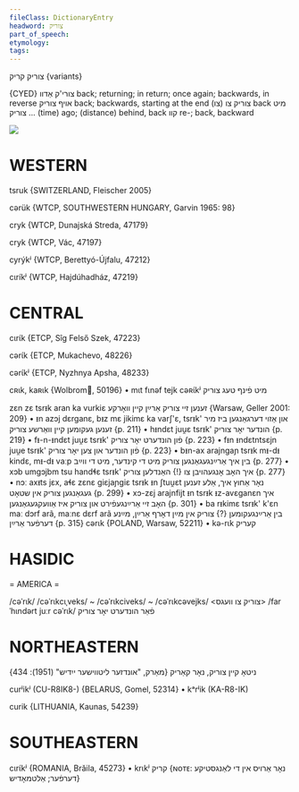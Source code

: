 ```yaml
---
fileClass: DictionaryEntry
headword: צוריק
part_of_speech: 
etymology: 
tags: 
---
```

צוריק
קריק {variants}

{CYED}
צורי'ק
אַדװ
back; returning; in return; once again; backwards, in reverse
אױף צוריק
back; backwards, starting at the end
צוריק צו (צו)
back
מיט … צוריק
(time) ago; (distance) behind, back
קװ
re-; back, backward

![](https://ia902902.us.archive.org/9/items/Yiddish-Dialect-Maps/map%20-%20FoY3-291%20-%20krik%20tsurik.jpg)

WESTERN
========

tsruk {SWITZERLAND, Fleischer 2005}

cərük {WTCP, SOUTHWESTERN HUNGARY, Garvin 1965: 98}

cryk {WTCP, Dunajská Streda, 47179}

cryk {WTCP, Vác, 47197}

cyrýkʲ {WTCP, Berettyó-Újfalu, 47212}

cɩríkʲ {WTCP, Hajdúhadház, 47219}

CENTRAL
========

cɩrɩ́k {ETCP, Sîg Felső Szek, 47223}

cərɩ́k {ETCP, Mukachevo, 48226}

cərɩ́kʲ {ETCP, Nyzhnya Apsha, 48233}

cʀɩk, kaʀɩk {Wolbrom, 50196}
	•	mɩt fɩnəf tejk cəʀɩ́kʲ מיט פֿינף טעג צוריק

zɛn zɛ tsrᵻk aran ka vurkiɛ זענען זיי צוריק אַרײַן קיין וואָרקע {Warsaw, Geller 2001: 209}
	•	ᵻn azɔj dɛrganɛ, bᵻz mɛ jikimɛ ka varʃ'ɛ, tsrᵻk' און אַזוי דערגאַנגען ביז מיר זענען געקומען קיין וואַרשע צוריק {p. 211}
	•	hᵻndɛt juu̯ɛ tsrᵻk' הונדער יאָר צוריק {p. 219}
	•	fᵻ-n-ᵻndɛt juu̯ɛ tsrᵻk' פֿון הונדערט יאָר צוריק {p. 223}
	•	fᵻn ᵻndɛtntsɛjn juu̯e tsrᵻk' פֿון הונדער און צען יאָר צוריק {p. 223}
	•	bᵻn-ax arajngaɲ tsrᵻk mᵻ-dᵻ kindɛ, mᵻ-dᵻ vaːp בין איך אַרײַנגעגאַנגען צוריק מיט די קינדער, מיט די ווײַב {p. 277}
	•	xɔb umgɔjbm tsu handɬɛ tsrᵻk' איך האָב אָנגעהויבן צו {!} האַנדלען צוריק {p. 277}
	•	nɔː axᵻts jɛx, aɬɛ zɛnɛ giɛjaɲgiɛ tsrᵻk ᵻn ʃtuu̯ɛt נאָר אַחוץ איך, אַלע זענען געגאַנגען צוריק אין שטאָט {p. 299}
	•	xɔ-zɛj arajnfijt ᵻn tsrᵻk ᵻz-avɛganɛn איך האָב זיי אַרײַנגעפֿירט און צוריק איז אַוועקגעגאַנגען {p. 301}
	•	ba rᵻkimɛ tsrᵻk' k'ɛn maː dɔrf arã, maːnɛ dɛrf arã בין אַרײַנגעקומען {?} צוריק אין מײַן דאָרף אַרײַן, מײַנע דערפֿער אַרײַן {p. 315}
cərɩk {POLAND, Warsaw, 52211}
	•	kə-rɩk קעריק

HASIDIC
=======
= AMERICA = 

/cəˈrɩk/
/cəˈrɩkcɩˌveks/ ~ /cəˈrɩkciveks/ ~ /cəˈrɩkcəvejks/ <צוריק צו וועגס>
/far ˈhɩndərt juːr cəˈrɩk/ פֿאַר הונדערט יאָר צוריק

NORTHEASTERN
==============

ניטאָ קיין צוריק, נאָר קאַריק
{מאַרק, "אונדזער ליטווישער ייִדיש" (1951): 434}

curʲikʲ (CU-R8IK8-) {BELARUS, Gomel, 52314}
	•	kᵃrʲik (KA-R8-IK)

curik {LITHUANIA, Kaunas, 54239}

SOUTHEASTERN
==============

cɩrɩ́kʲ {ROMANIA, Brăila, 45273}
	•	krɩkʲ קריק {ɴᴏᴛᴇ: נאָר אַרויס אין די לאַנגסטיקע דערפֿער; אַלטמאָדיש}
